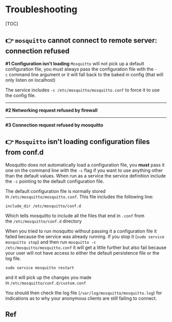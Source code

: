 # Troubleshooting

[TOC]



## 👉 `mosquitto` cannot connect to remote server: connection refused
**#1 Configuration isn't loading**
`Mosquitto` will not pick up a default configuration file, you must always pass the configuration file with the `-c` command line argument or it will fall back to the baked in config (that will only listen on localhost)

The service includes `-c /etc/mosquitto/mosquitto.conf` to force it to use the config file.

---
**#2 Networking request refused by firewall**


---
**#3 Connection request refused by mosquitto**





[Mosquitto MQTT broker not acknowledging external connections (even locally)]: https://stackoverflow.com/questions/68816997/mosquitto-mqtt-broker-not-acknowledging-external-connections-even-locally

[MQTT connection refused when trying to connect from remote machine]: https://stackoverflow.com/questions/74577958/mqtt-connection-refused-when-trying-to-connect-from-remote-machine




## 👉 `Mosquitto` isn't loading configuration files from conf.d

Mosquitto does not automatically load a configuration file, you **must** pass it one on the command line with the `-c` flag if you want to use anything other than the default values. When run as a service the service definition include the `-c` pointing to the default configuration file.

The default configuration file is normally stored in `/etc/mosquitto/mosquitto.conf`. This file includes the following line:
```
include_dir /etc/mosquitto/conf.d
```

Which tells mosquitto to include all the files that end in `.conf` from the `/etc/mosquitto/conf.d` directory

When you tried to run mosquitto without passing it a configuration file it failed because the service was already running. If you stop it (`sudo service mosquitto stop`) and then run `mosquitto -c /etc/mosquitto/mosquitto.conf` it will get a little further but also fail because your user will not have access to either the default persistence file or the log file.
```shell
sudo service mosquitto restart
```

and it will pick up the changes you made in `/etc/mosquitto/conf.d/custom.conf`

You should then check the log file (`/var/log/mosquitto/mosquitto.log`) for indications as to why your anonymous clients are still failing to connect.




[Mosquitto isn't loading configuration files from conf.d]: https://stackoverflow.com/questions/69963029/mosquitto-isnt-loading-configuration-files-from-conf-d


## Ref

